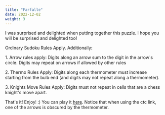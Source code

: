```yaml
---
title: "Farfalle"
date: 2022-12-02
weight: 3
---
```


<p>I was surprised and delighted when putting together this puzzle. I hope you will be surprised and delighted too!</p>
<p>
Ordinary Sudoku Rules Apply. Additionally:
</p>
<p>
1. Arrow rules apply: Digits along an arrow sum to the digit in the arrow's circle. Digits may repeat on arrows if allowed by other rules
</p>
<p>
2. Thermo Rules Apply: Digits along each thermometer must increase starting from the bulb end (and digits may not repeat along a thermometer).
</p>
<p>
3. Knights Move Rules Apply: Digits must not repeat in cells that are a chess knight's move apart.
</p>
<p>That's it! Enjoy! :)
You can play it <a href="https://tinyurl.com/farfallePuzzle">here</a>.
Notice that when using the ctc link, one of the arrows is obscured by the thermometer.


</p>